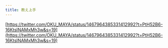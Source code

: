 ```yaml
---
title: 教え上手
---
```


[https://twitter.com/OKU_MAYA/status/1467964385331412992?t=PtH52B6-16KtsINAMxMh3w&s=19](https://twitter.com/OKU_MAYA/status/1467964385331412992?t=PtH52B6-16KtsINAMxMh3w&s=19)
